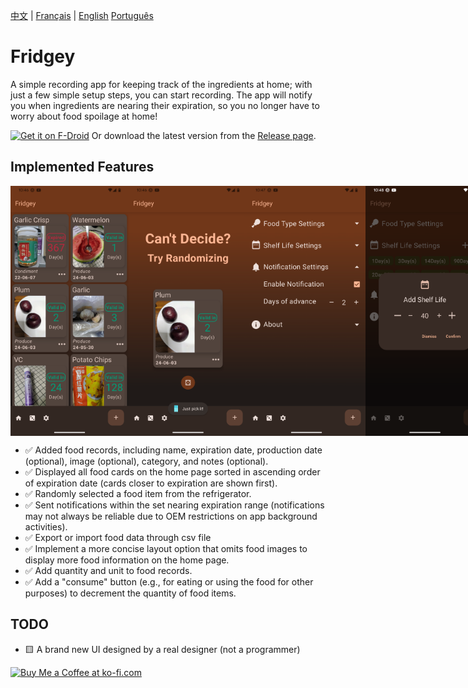 <span>[中文](README.zh.md)</span> | <span>[Français](README.fr.md)</span> | <span>[English](README.md)</span> <span>[Português](README.pt.md)</span>

# Fridgey

A simple recording app for keeping track of the ingredients at home; with just a few simple setup steps, you can start recording. The app will notify you when ingredients are nearing their expiration, so you no longer have to worry about food spoilage at home!

[<img src="https://fdroid.gitlab.io/artwork/badge/get-it-on.png"
alt="Get it on F-Droid"
height="80">](https://f-droid.org/packages/lying.fengfeng.foodrecords/)
Or download the latest version from the [Release page](https://github.com/NielsLee/FoodRecords/releases/latest).

## Implemented Features

<div style="display: flex; flex-direction: row;">
     <img src="https://github.com/NielsLee/FoodRecords/blob/main/metadata/en-US/images/phoneScreenshots/1.png" height="400"> 
     <img src="https://github.com/NielsLee/FoodRecords/blob/main/metadata/en-US/images/phoneScreenshots/2.png" height="400"> 
     <img src="https://github.com/NielsLee/FoodRecords/blob/main/metadata/en-US/images/phoneScreenshots/3.png" height="400"> 
     <img src="https://github.com/NielsLee/FoodRecords/blob/main/metadata/en-US/images/phoneScreenshots/4.png" height="400"> 
</div>

* ✅ Added food records, including name, expiration date, production date (optional), image (optional), category, and notes (optional).
* ✅ Displayed all food cards on the home page sorted in ascending order of expiration date (cards closer to expiration are shown first).
* ✅ Randomly selected a food item from the refrigerator.
* ✅ Sent notifications within the set nearing expiration range (notifications may not always be reliable due to OEM restrictions on app background activities).
* ✅ Export or import food data through csv file
* ✅ Implement a more concise layout option that omits food images to display more food information on the home page.
* ✅ Add quantity and unit to food records.
* ✅ Add a "consume" button (e.g., for eating or using the food for other purposes) to decrement the quantity of food items.


## TODO
* 🟨 A brand new UI designed by a real designer (not a programmer)

<a href='https://ko-fi.com/J3J611C0CZ' target='_blank'><img height='36' style='border:0px;height:36px;' src='https://storage.ko-fi.com/cdn/kofi1.png?v=3' border='0' alt='Buy Me a Coffee at ko-fi.com' /></a>
